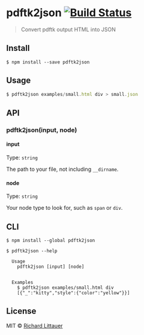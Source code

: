 # pdftk2json [![Build Status](https://travis-ci.org/RichardLitt/pdftk2json.svg?branch=master)](https://travis-ci.org/RichardLitt/pdftk2json)

> Convert pdftk output HTML into JSON


## Install

```
$ npm install --save pdftk2json
```


## Usage

```js
$ pdftk2json examples/small.html div > small.json
```


## API

### pdftk2json(input, node)

#### input

Type: `string`

The path to your file, not including `__dirname`.

#### node

Type: `string`

Your node type to look for, such as `span` or `div`.


## CLI

```
$ npm install --global pdftk2json
```

```
$ pdftk2json --help

  Usage
    pdftk2json [input] [node]


  Examples
    $ pdftk2json examples/small.html div
    [{"_":"kitty","style":{"color":"yellow"}}]
```


## License

MIT © [Richard Littauer](http://burntfen.com)
